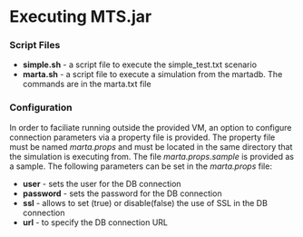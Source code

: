 # Executing MTS.jar

### Script Files
* __simple.sh__ - a script file to execute the simple_test.txt scenario
* __marta.sh__ - a script file to execute a simulation from the martadb.  The commands are in the marta.txt file  

### Configuration
In order to faciliate running outside the provided VM, an option to configure connection parameters via a property file is provided.  The property file must be named _marta.props_ and must be located in the same directory that the simulation is executing from.  The file _marta.props.sample_ is provided as a sample.
The following parameters can be set in the _marta.props_ file:
* __user__ - sets the user for the DB connection
* __password__ - sets the password for the DB connection
* __ssl__ - allows to set (true) or disable(false) the use of SSL in the DB connection
* __url__ - to specify the DB connection URL



